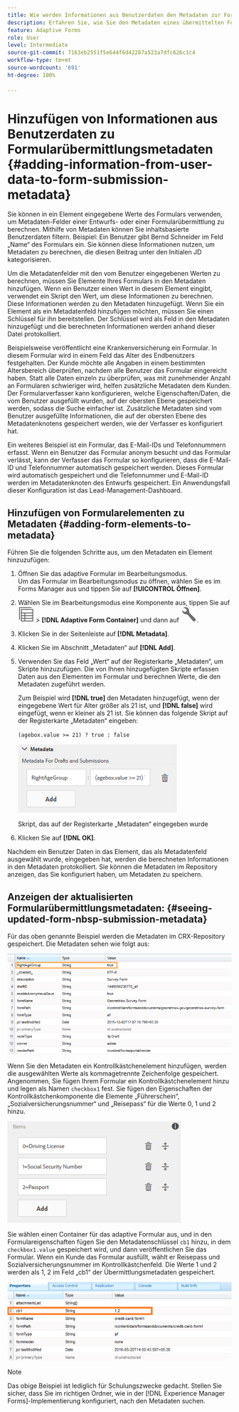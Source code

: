 ```yaml
---
title: Wie werden Informationen aus Benutzerdaten den Metadaten zur Formularübermittlung hinzugefügt?
description: Erfahren Sie, wie Sie den Metadaten eines übermittelten Formulars mit vom Benutzer bereitgestellten Daten Informationen hinzufügen. Vertiefen Sie Ihre Kenntnisse über das Anzeigen der aktualisierten Formularübermittlungsmetadaten im CRX-Repository.
feature: Adaptive Forms
role: User
level: Intermediate
source-git-commit: 7163eb2551f5e644f6d42287a523a7dfc626c1c4
workflow-type: tm+mt
source-wordcount: '691'
ht-degree: 100%

---
```



# Hinzufügen von Informationen aus Benutzerdaten zu Formularübermittlungsmetadaten {#adding-information-from-user-data-to-form-submission-metadata}

Sie können in ein Element eingegebene Werte des Formulars verwenden, um Metadaten-Felder einer Entwurfs- oder einer Formularübermittlung zu berechnen. Mithilfe von Metadaten können Sie inhaltsbasierte Benutzerdaten filtern. Beispiel: Ein Benutzer gibt Bernd Schneider im Feld „Name“ des Formulars ein. Sie können diese Informationen nutzen, um Metadaten zu berechnen, die diesen Beitrag unter den Initialen JD kategorisieren.

Um die Metadatenfelder mit den vom Benutzer eingegebenen Werten zu berechnen, müssen Sie Elemente Ihres Formulars in den Metadaten hinzufügen. Wenn ein Benutzer einen Wert in diesem Element eingibt, verwendet ein Skript den Wert, um diese Informationen zu berechnen. Diese Informationen werden zu den Metadaten hinzugefügt. Wenn Sie ein Element als ein Metadatenfeld hinzufügen möchten, müssen Sie einen Schlüssel für ihn bereitstellen. Der Schlüssel wird als Feld in den Metadaten hinzugefügt und die berechneten Informationen werden anhand dieser Datei protokolliert.

Beispielsweise veröffentlicht eine Krankenversicherung ein Formular. In diesem Formular wird in einem Feld das Alter des Endbenutzers festgehalten. Der Kunde möchte alle Angaben in einem bestimmten Altersbereich überprüfen, nachdem alle Benutzer das Formular eingereicht haben. Statt alle Daten einzeln zu überprüfen, was mit zunehmender Anzahl an Formularen schwieriger wird, helfen zusätzliche Metadaten dem Kunden. Der Formularverfasser kann konfigurieren, welche Eigenschaften/Daten, die vom Benutzer ausgefüllt wurden, auf der obersten Ebene gespeichert werden, sodass die Suche einfacher ist. Zusätzliche Metadaten sind vom Benutzer ausgefüllte Informationen, die auf der obersten Ebene des Metadatenknotens gespeichert werden, wie der Verfasser es konfiguriert hat.

Ein weiteres Beispiel ist ein Formular, das E-Mail-IDs und Telefonnummern erfasst. Wenn ein Benutzer das Formular anonym besucht und das Formular verlässt, kann der Verfasser das Formular so konfigurieren, dass die E-Mail-ID und Telefonnummer automatisch gespeichert werden. Dieses Formular wird automatisch gespeichert und die Telefonnummer und E-Mail-ID werden im Metadatenknoten des Entwurfs gespeichert. Ein Anwendungsfall dieser Konfiguration ist das Lead-Management-Dashboard.

## Hinzufügen von Formularelementen zu Metadaten {#adding-form-elements-to-metadata}

Führen Sie die folgenden Schritte aus, um den Metadaten ein Element hinzuzufügen:

1. Öffnen Sie das adaptive Formular im Bearbeitungsmodus.\
   Um das Formular im Bearbeitungsmodus zu öffnen, wählen Sie es im Forms Manager aus und tippen Sie auf **[!UICONTROL Öffnen]**.
1. Wählen Sie im Bearbeitungsmodus eine Komponente aus, tippen Sie auf ![Feld-Ebene](assets/select_parent_icon.svg) > **[!DNL Adaptive Form Container]** und dann auf ![cmppr](assets/configure-icon.svg).
1. Klicken Sie in der Seitenleiste auf **[!DNL Metadata]**.
1. Klicken Sie im Abschnitt „Metadaten“ auf **[!DNL Add]**.
1. Verwenden Sie das Feld „Wert“ auf der Registerkarte „Metadaten“, um Skripte hinzuzufügen. Die von Ihnen hinzugefügten Skripte erfassen Daten aus den Elementen im Formular und berechnen Werte, die den Metadaten zugeführt werden.

   Zum Beispiel wird **[!DNL true]** den Metadaten hinzugefügt, wenn der eingegebene Wert für Alter größer als 21 ist, und **[!DNL false]** wird eingefügt, wenn er kleiner als 21 ist. Sie können das folgende Skript auf der Registerkarte „Metadaten“ eingeben:

   `(agebox.value >= 21) ? true : false`

   ![Metadatenskript](assets/add-element-metadata.png)

   Skript, das auf der Registerkarte „Metadaten“ eingegeben wurde

1. Klicken Sie auf **[!DNL OK]**.

Nachdem ein Benutzer Daten in das Element, das als Metadatenfeld ausgewählt wurde, eingegeben hat, werden die berechneten Informationen in den Metadaten protokolliert. Sie können die Metadaten im Repository anzeigen, das Sie konfiguriert haben, um Metadaten zu speichern.

## Anzeigen der aktualisierten Formularübermittlungsmetadaten: {#seeing-updated-form-nbsp-submission-metadata}

Für das oben genannte Beispiel werden die Metadaten im CRX-Repository gespeichert. Die Metadaten sehen wie folgt aus:

![Metadaten](assets/metadata_entry_new.png)

Wenn Sie den Metadaten ein Kontrollkästchenelement hinzufügen, werden die ausgewählten Werte als kommagetrennte Zeichenfolge gespeichert. Angenommen, Sie fügen Ihrem Formular ein Kontrollkästchenelement hinzu und legen als Namen `checkbox1` fest. Sie fügen den Eigenschaften der Kontrollkästchenkomponente die Elemente „Führerschein“, „Sozialversicherungsnummer“ und „Reisepass“ für die Werte 0, 1 und 2 hinzu.

![Speichern mehrerer Werte aus einem Kontrollkästchen](assets/checkbox-metadata.png)

Sie wählen einen Container für das adaptive Formular aus, und in den Formulareigenschaften fügen Sie den Metadatenschlüssel `cb1` hinzu, in dem `checkbox1.value` gespeichert wird, und dann veröffentlichen Sie das Formular. Wenn ein Kunde das Formular ausfüllt, wählt er Reisepass und Sozialversicherungsnummer im Kontrollkästchenfeld. Die Werte 1 und 2 werden als 1, 2 im Feld „cb1“ der Übermittlungsmetadaten gespeichert.

![Metadatenelement für mehrere Werte, ausgewählt in einem Kontrollkästchenfeld](assets/metadata-entry.png)

>[!NOTE]
>
>Das obige Beispiel ist lediglich für Schulungszwecke gedacht. Stellen Sie sicher, dass Sie im richtigen Ordner, wie in der [!DNL Experience Manager Forms]-Implementierung konfiguriert, nach den Metadaten suchen.
